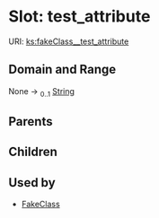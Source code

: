 
# Slot: test_attribute




URI: [ks:fakeClass__test_attribute](https://w3id.org/linkml/tests/kitchen_sink/fakeClass__test_attribute)


## Domain and Range

None &#8594;  <sub>0..1</sub> [String](types/String.md)

## Parents


## Children


## Used by

 * [FakeClass](FakeClass.md)
